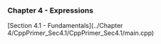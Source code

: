 ### Chapter 4 - Expressions

[Section 4.1 - Fundamentals](../Chapter 4/CppPrimer_Sec4.1/CppPrimer_Sec4.1/main.cpp)
